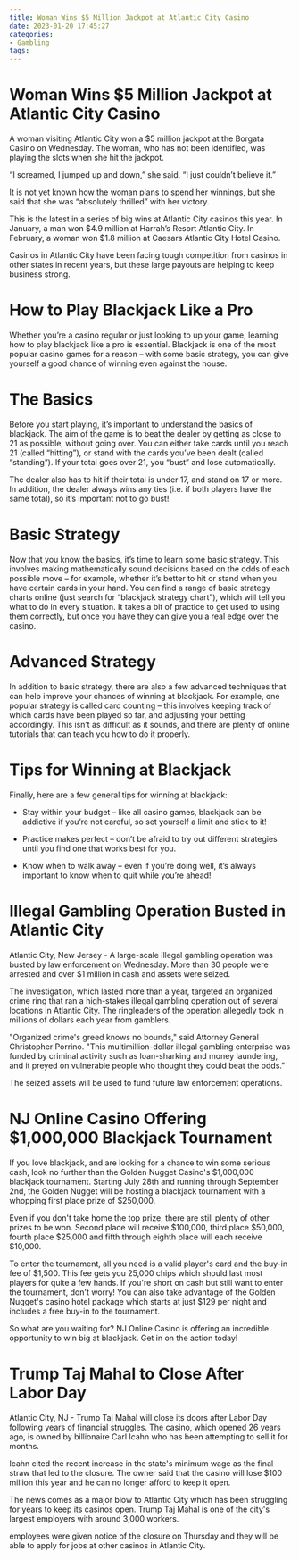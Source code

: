 ```yaml
---
title: Woman Wins $5 Million Jackpot at Atlantic City Casino
date: 2023-01-20 17:45:27
categories:
- Gambling
tags:
---
```



#  Woman Wins $5 Million Jackpot at Atlantic City Casino

A woman visiting Atlantic City won a $5 million jackpot at the Borgata Casino on Wednesday. The woman, who has not been identified, was playing the slots when she hit the jackpot.

“I screamed, I jumped up and down,” she said. “I just couldn’t believe it.”

 It is not yet known how the woman plans to spend her winnings, but she said that she was “absolutely thrilled” with her victory.

This is the latest in a series of big wins at Atlantic City casinos this year. In January, a man won $4.9 million at Harrah’s Resort Atlantic City. In February, a woman won $1.8 million at Caesars Atlantic City Hotel Casino.

Casinos in Atlantic City have been facing tough competition from casinos in other states in recent years, but these large payouts are helping to keep business strong.

#  How to Play Blackjack Like a Pro 

Whether you’re a casino regular or just looking to up your game, learning how to play blackjack like a pro is essential. Blackjack is one of the most popular casino games for a reason – with some basic strategy, you can give yourself a good chance of winning even against the house.

# The Basics 

Before you start playing, it’s important to understand the basics of blackjack. The aim of the game is to beat the dealer by getting as close to 21 as possible, without going over. You can either take cards until you reach 21 (called “hitting”), or stand with the cards you’ve been dealt (called “standing”). If your total goes over 21, you “bust” and lose automatically.

The dealer also has to hit if their total is under 17, and stand on 17 or more. In addition, the dealer always wins any ties (i.e. if both players have the same total), so it’s important not to go bust!

# Basic Strategy 

Now that you know the basics, it’s time to learn some basic strategy. This involves making mathematically sound decisions based on the odds of each possible move – for example, whether it’s better to hit or stand when you have certain cards in your hand. You can find a range of basic strategy charts online (just search for “blackjack strategy chart”), which will tell you what to do in every situation. It takes a bit of practice to get used to using them correctly, but once you have they can give you a real edge over the casino.

# Advanced Strategy 

In addition to basic strategy, there are also a few advanced techniques that can help improve your chances of winning at blackjack. For example, one popular strategy is called card counting – this involves keeping track of which cards have been played so far, and adjusting your betting accordingly. This isn’t as difficult as it sounds, and there are plenty of online tutorials that can teach you how to do it properly.

# Tips for Winning at Blackjack 

Finally, here are a few general tips for winning at blackjack: 

- Stay within your budget – like all casino games, blackjack can be addictive if you’re not careful, so set yourself a limit and stick to it! 

- Practice makes perfect – don’t be afraid to try out different strategies until you find one that works best for you. 

- Know when to walk away – even if you’re doing well, it’s always important to know when to quit while you’re ahead!

#  Illegal Gambling Operation Busted in Atlantic City 

Atlantic City, New Jersey - A large-scale illegal gambling operation was busted by law enforcement on Wednesday. More than 30 people were arrested and over $1 million in cash and assets were seized.

The investigation, which lasted more than a year, targeted an organized crime ring that ran a high-stakes illegal gambling operation out of several locations in Atlantic City. The ringleaders of the operation allegedly took in millions of dollars each year from gamblers.

"Organized crime's greed knows no bounds," said Attorney General Christopher Porrino. "This multimillion-dollar illegal gambling enterprise was funded by criminal activity such as loan-sharking and money laundering, and it preyed on vulnerable people who thought they could beat the odds."

The seized assets will be used to fund future law enforcement operations.

#  NJ Online Casino Offering $1,000,000 Blackjack Tournament 

If you love blackjack, and are looking for a chance to win some serious cash, look no further than the Golden Nugget Casino's $1,000,000 blackjack tournament. Starting July 28th and running through September 2nd, the Golden Nugget will be hosting a blackjack tournament with a whopping first place prize of $250,000.

Even if you don't take home the top prize, there are still plenty of other prizes to be won. Second place will receive $100,000, third place $50,000, fourth place $25,000 and fifth through eighth place will each receive $10,000.

To enter the tournament, all you need is a valid player's card and the buy-in fee of $1,500. This fee gets you 25,000 chips which should last most players for quite a few hands. If you're short on cash but still want to enter the tournament, don't worry! You can also take advantage of the Golden Nugget's casino hotel package which starts at just $129 per night and includes a free buy-in to the tournament.

So what are you waiting for? NJ Online Casino is offering an incredible opportunity to win big at blackjack. Get in on the action today!

#  Trump Taj Mahal to Close After Labor Day

Atlantic City, NJ - Trump Taj Mahal will close its doors after Labor Day following years of financial struggles. The casino, which opened 26 years ago, is owned by billionaire Carl Icahn who has been attempting to sell it for months.

Icahn cited the recent increase in the state's minimum wage as the final straw that led to the closure. The owner said that the casino will lose $100 million this year and he can no longer afford to keep it open.

The news comes as a major blow to Atlantic City which has been struggling for years to keep its casinos open. Trump Taj Mahal is one of the city's largest employers with around 3,000 workers.

 employees were given notice of the closure on Thursday and they will be able to apply for jobs at other casinos in Atlantic City.